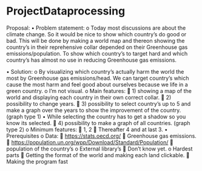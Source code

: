 # ProjectDataprocessing

Proposal:
•	Problem statement:
o	Today most discussions are about the climate change. So it would be nice to show which country’s do good or bad. This will be done by making a world map and thereon showing the country’s in their reprehensive collar depended on their Greenhouse gas emissions/population. To show which country’s to target hard and which country’s has almost no use in reducing Greenhouse gas emissions. 

•	Solution:
o	By visualizing which country’s actually harm the world the most by Greenhouse gas emissions/head. We can target country’s which cause the most harm and feel good about ourselves because we life in a green country.
o	I’m not visual.
o	Main features:
	1) showing a map of the world and displaying each country in their own correct collar.
	2) possibility to change years.
	3) possibility to select country’s up to 5 and make a graph over the years to show the improvement of the country. (graph type 1)
•	While selecting the country has to get a shadow so you know its selected.
	4) possibility to make a graph of all countries. (graph type 2)
o	Minimum features:
	1, 2
	Thereafter 4 and at last 3.
•	Prerequisites
o	Data:
	https://stats.oecd.org/  Greenhouse gas emissions.  
	https://population.un.org/wpp/Download/Standard/Population/  population of the country’s
o	External library’s
	Don’t know yet.
o	Hardest parts
	Getting the format of the world and making each land clickable. 
	Making the program fast
